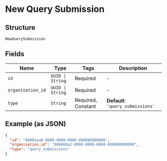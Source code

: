 
# New Query Submission

## Structure

`NewQuerySubmission`

## Fields

| Name | Type | Tags | Description |
|  --- | --- | --- | --- |
| `id` | `UUID \| String` | Required | - |
| `organisation_id` | `UUID \| String` | Required | - |
| `type` | `String` | Required, Constant | **Default**: `'query_submissions'` |

## Example (as JSON)

```json
{
  "id": "00001ea8-0000-0000-0000-000000000000",
  "organisation_id": "00000da2-0000-0000-0000-000000000000",
  "type": "query_submissions"
}
```

